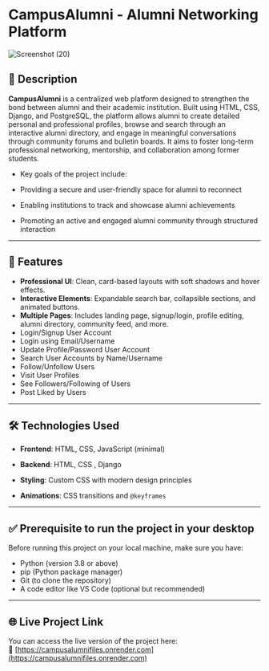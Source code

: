 # CampusAlumni - Alumni Networking Platform

![Screenshot (20)](https://github.com/user-attachments/assets/282900c6-4ef6-4f4e-8655-f3a468980e9f)
 <!-- Add a screenshot if available -->

## 📝 Description
**CampusAlumni** is a centralized web platform designed to strengthen the bond between alumni and their academic institution. Built using HTML, CSS, Django, and PostgreSQL, the platform allows alumni to create detailed personal and professional profiles, browse and search through an interactive alumni directory, and engage in meaningful conversations through community forums and bulletin boards. It aims to foster long-term professional networking, mentorship, and collaboration among former students.

- Key goals of the project include:

- Providing a secure and user-friendly space for alumni to reconnect

- Enabling institutions to track and showcase alumni achievements

- Promoting an active and engaged alumni community through structured interaction

---

## 🚀 Features
- **Professional UI**: Clean, card-based layouts with soft shadows and hover effects.
- **Interactive Elements**: Expandable search bar, collapsible sections, and animated buttons.
- **Multiple Pages**: Includes landing page, signup/login, profile editing, alumni directory, community feed, and more.
- Login/Signup User Account
- Login using Email/Username
- Update Profile/Password User Account
- Search User Accounts by Name/Username
- Follow/Unfollow Users
- Visit User Profiles
- See Followers/Following of Users
- Post Liked by Users

---

## 🛠️ Technologies Used
- **Frontend**: HTML, CSS, JavaScript (minimal)

- **Backend**: HTML, CSS , Django 

- **Styling**: Custom CSS with modern design principles

- **Animations**: CSS transitions and `@keyframes`

---
## ✅ Prerequisite to run the project in your desktop

Before running this project on your local machine, make sure you have:

- Python (version 3.8 or above)
- pip (Python package manager)
- Git (to clone the repository)
- A code editor like VS Code (optional but recommended)


---
## 🌐 Live Project Link

You can access the live version of the project here:  
🔗 [https://campusalumnifiles.onrender.com](https://campusalumnifiles.onrender.com)


